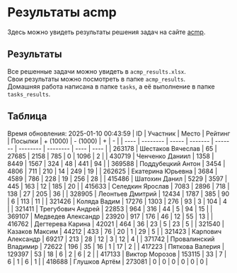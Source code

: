 # Результаты acmp
Здесь можно увидеть результаты решения задач на сайте [acmp](https://acmp.ru). 

## Результаты
Все решенные задачи можно увидеть в `acmp_results.xlsx`.   
Свои результаты можно посмотреть в папке `acmp_results`.  
Домашняя работа написана в папке `tasks`, а её выполнение в папке `tasks_results`.

## Таблица
Время обновления: 2025-01-10 00:43:59
| ID   | Участник | Место | Рейтинг | Посылки | + (1000) | - (1000) | +    | -    |
| ---- | -------- | ----- | ------- | ------- | -------- | -------- | ---- | ---- |
| 263178 | Шестаков Вячеслав | 65 | 27685 | 2158 | 785 | 0 | 1096 | 2 |
| 430719 | Ченченко Даниил | 1358 | 8449 | 1567 | 324 | 48 | 441 | 94 |
| 369588 | Поддубецкий Антон | 3454 | 4806 | 711 | 210 | 14 | 249 | 19 |
| 262625 | Екатерина Юрьевна | 3684 | 4589 | 786 | 228 | 19 | 256 | 28 |
| 415486 | Шатохин Данил | 5229 | 3597 | 445 | 163 | 12 | 185 | 20 |
| 415633 | Селедкин Ярослав | 7083 | 2896 | 718 | 138 | 27 | 205 | 36 |
| 328905 | Леонтьев Дмитрий | 12434 | 1787 | 385 | 90 | 6 | 113 | 11 |
| 321426 | Коляда Вадим | 17276 | 1303 | 276 | 93 | 3 | 104 | 4 |
| 321411 | Трегубович Андрей | 22853 | 964 | 316 | 44 | 5 | 94 | 15 |
| 369107 | Медведев Александр | 23920 | 917 | 176 | 46 | 12 | 55 | 13 |
| 416762 | Дегтерева Карина | 42021 | 464 | 36 | 23 | 5 | 23 | 5 |
| 321540 | Казаков Максим | 44212 | 433 | 76 | 20 | 1 | 29 | 5 |
| 321423 | Карпович Александр | 69217 | 213 | 28 | 12 | 3 | 12 | 4 |
| 371742 | Провалинский Владимир | 72622 | 196 | 35 | 16 | 1 | 17 | 2 |
| 417223 | Пяткова Валерия | 129397 | 53 | 18 | 6 | 2 | 6 | 2 |
| 417133 | Виктор Морозов | 153115 | 33 | 7 | 6 | 1 | 6 | 1 |
| 418688 | Глушков Артём | 273081 | 0 | 0 | 0 | 0 | 0 | 0 |
